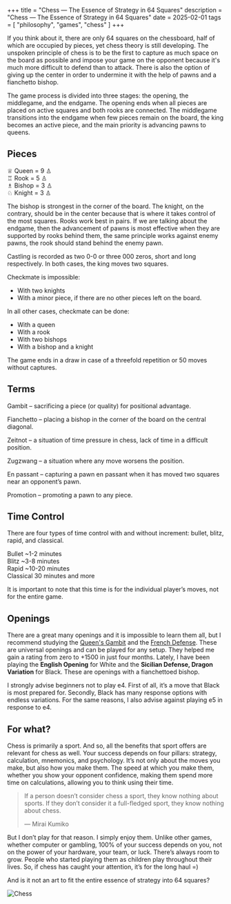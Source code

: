 +++
title = "Chess — The Essence of Strategy in 64 Squares"
description = "Chess — The Essence of Strategy in 64 Squares"
date = 2025-02-01
tags = [
    "philosophy",
    "games",
    "chess"
]
+++

If you think about it, there are only 64 squares on the chessboard, half of which are occupied by pieces, yet chess theory is still developing. The unspoken principle of chess is to be the first to capture as much space on the board as possible and impose your game on the opponent because it's much more difficult to defend than to attack. There is also the option of giving up the center in order to undermine it with the help of pawns and a fianchetto bishop.

The game process is divided into three stages: the opening, the middlegame, and the endgame. The opening ends when all pieces are placed on active squares and both rooks are connected. The middlegame transitions into the endgame when few pieces remain on the board, the king becomes an active piece, and the main priority is advancing pawns to queens.


## Pieces

♕ Queen = 9 ♙<br>
♖ Rook = 5 ♙<br>
♗ Bishop = 3 ♙<br>
♘ Knight = 3 ♙<br>

The bishop is strongest in the corner of the board. The knight, on the contrary, should be in the center because that is where it takes control of the most squares. Rooks work best in pairs. If we are talking about the endgame, then the advancement of pawns is most effective when they are supported by rooks behind them, the same principle works against enemy pawns, the rook should stand behind the enemy pawn.

Castling is recorded as two 0-0 or three 000 zeros, short and long respectively. In both cases, the king moves two squares.

Checkmate is impossible:

* With two knights
* With a minor piece, if there are no other pieces left on the board.

In all other cases, checkmate can be done:

* With a queen
* With a rook
* With two bishops
* With a bishop and a knight

The game ends in a draw in case of a threefold repetition or 50 moves without captures.


## Terms

Gambit – sacrificing a piece (or quality) for positional advantage.

Fianchetto – placing a bishop in the corner of the board on the central diagonal.

Zeitnot – a situation of time pressure in chess, lack of time in a difficult position.

Zugzwang – a situation where any move worsens the position.

En passant – capturing a pawn en passant when it has moved two squares near an opponent’s pawn.

Promotion – promoting a pawn to any piece.


## Time Control

There are four types of time control with and without increment: bullet, blitz, rapid, and classical.

Bullet ~1-2 minutes<br>
Blitz ~3-8 minutes<br>
Rapid ~10-20 minutes<br>
Classical 30 minutes and more<br>

It is important to note that this time is for the individual player’s moves, not for the entire game.


## Openings

There are a great many openings and it is impossible to learn them all, but I recommend studying the [Queen's Gambit](https://lichess.org/study/topic/Queen's%20Gambit/popular) and the [French Defense](https://lichess.org/study/topic/French%20Defense/popular). These are universal openings and can be played for any setup. They helped me gain a rating from zero to +1500 in just four months. Lately, I have been playing the **English Opening** for White and the **Sicilian Defense, Dragon Variation** for Black. These are openings with a fianchettoed bishop.

I strongly advise beginners not to play e4. First of all, it’s a move that Black is most prepared for. Secondly, Black has many response options with endless variations. For the same reasons, I also advise against playing e5 in response to e4.


## For what?

Chess is primarily a sport. And so, all the benefits that sport offers are relevant for chess as well. Your success depends on four pillars: strategy, calculation, mnemonics, and psychology. It’s not only about the moves you make, but also how you make them. The speed at which you make them, whether you show your opponent confidence, making them spend more time on calculations, allowing you to think using their time.

> If a person doesn’t consider chess a sport, they know nothing about sports. If they don’t consider it a full-fledged sport, they know nothing about chess.
>
> — Mirai Kumiko

But I don’t play for that reason. I simply enjoy them. Unlike other games, whether computer or gambling, 100% of your success depends on you, not on the power of your hardware, your team, or luck. There’s always room to grow. People who started playing them as children play throughout their lives. So, if chess has caught your attention, it’s for the long haul =)

And is it not an art to fit the entire essence of strategy into 64 squares?

![Chess](/images/chess.webp)

